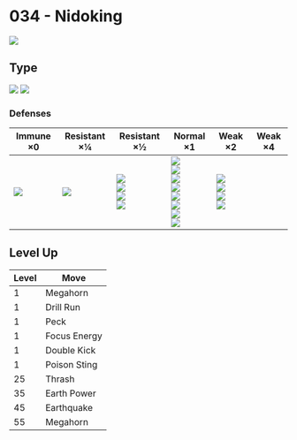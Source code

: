 # 034 - Nidoking
![][034]

## Type

![][poison]  ![][ground]

### Defenses

Immune ×0         | Resistant ×¼    | Resistant ×½                                             | Normal ×1                                                                                                         | Weak ×2                                                   | Weak ×4
---               | ---             | ---                                                      | ---                                                                                                               | ---                                                       | ---
![][electric]<br> | ![][poison]<br> | ![][fighting]<br>![][rock]<br>![][bug]<br>![][fairy]<br> | ![][normal]<br>![][flying]<br>![][ghost]<br>![][steel]<br>![][fire]<br>![][grass]<br>![][dragon]<br>![][dark]<br> | ![][ground]<br>![][water]<br>![][psychic]<br>![][ice]<br> | &nbsp;

## Level Up

Level | Move
---   | ---
1     | Megahorn
1     | Drill Run
1     | Peck
1     | Focus Energy
1     | Double Kick
1     | Poison Sting
25    | Thrash
35    | Earth Power
45    | Earthquake
55    | Megahorn

[034]: ../img/pokemon/034.png
[normal]: ../img/types/normal.png
[fire]: ../img/types/fire.png
[fighting]: ../img/types/fighting.png
[water]: ../img/types/water.png
[flying]: ../img/types/flying.png
[grass]: ../img/types/grass.png
[poison]: ../img/types/poison.png
[electric]: ../img/types/electric.png
[ground]: ../img/types/ground.png
[psychic]: ../img/types/psychic.png
[rock]: ../img/types/rock.png
[ice]: ../img/types/ice.png
[bug]: ../img/types/bug.png
[dragon]: ../img/types/dragon.png
[ghost]: ../img/types/ghost.png
[dark]: ../img/types/dark.png
[steel]: ../img/types/steel.png
[fairy]: ../img/types/fairy.png
